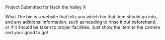 Project Submitted for Hack the Valley X

What The bin is a website that tells you which bin that item should go into, and any adittional information, such as needing to rinse it out beforehand, or if it should be taken
to proper facilities. Just show the item to the camera and your good to go!
